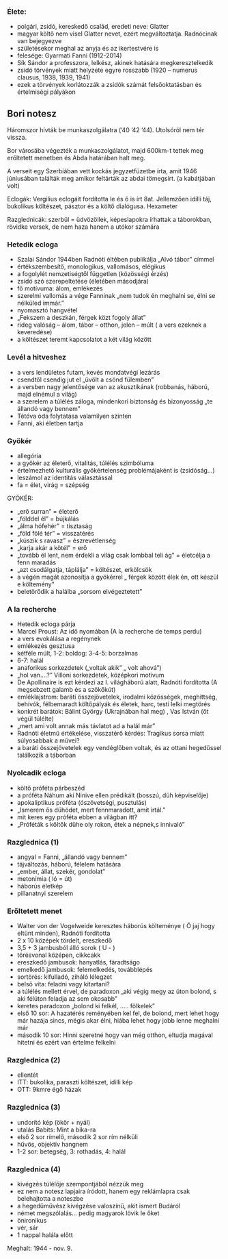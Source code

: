 ### Élete:

 - polgári, zsidó, kereskedő család, eredeti neve: Glatter
 - magyar költő nem visel Glatter nevet, ezért megváltoztatja. Radnócinak van bejegyezve
 - születésekor meghal az anyja és az ikertestvére is
 - felesége: Gyarmati Fanni (1912-2014)
 - Sík Sándor a professzora, lelkész, akinek hatására megkeresztelkedik
 - zsidó törvények miatt helyzete egyre rosszabb (1920 – numerus clausus, 1938, 1939, 1941)
 - ezek a törvények korlátozzák a zsidók számát felsőoktatásban és értelmiségi pályákon

## Bori notesz

Háromszor hívták be munkaszolgálatra (’40 ’42 ’44). Utolsóról nem tér vissza.

Bor városába végezték a munkaszolgálatot, majd 600km-t tettek meg erőltetett menetben és Abda határában halt meg.

A verseit egy Szerbiában vett kockás jegyzetfüzetbe írta, amit 1946 júniusában találták meg amikor feltárták az abdai tömegsírt. (a kabátjában volt)

Eclogák: Vergilius eclogáit fordította le és ő is írt 8at. Jellemzően idilli táj, bukolikus költészet, pásztor és a költő dialógusa. Hexameter

Razglednicák: szerbül = üdvözöllek, képeslapokra írhattak a táborokban, rövidke versek, de nem haza hanem a utókor számára

### Hetedik ecloga

 - Szalai Sándor 1944ben Radnóti éltében publikálja „Alvó tábor” címmel
 - értékszembesítő, monologikus, vallomásos, elégikus
 - a fogolylét nemzetiségtől független (közösségi érzés)
 - zsidó szó szerepeltetése (életében másodjára)
 - fő motívuma: álom, emlékezés
 - szerelmi vallomás a vége Fanninak „nem tudok én meghalni se, élni se nélküled immár.”
 - nyomasztó hangvétel
 - „Fekszem a deszkán, férgek közt fogoly állat”
 - rideg valóság – álom, tábor – otthon,  jelen – múlt ( a vers ezeknek a keveredése)
 - a költészet teremt kapcsolatot a két világ között

### Levél a hitveshez

 - a vers lendületes futam, kevés mondatvégi lezárás
 - csendtől csendig jut el „üvölt a csönd fülemben”
 - a versben nagy jelentősége van az akusztikának (robbanás, háború, majd elnémul a világ)
 - a szerelem a túlélés záloga, mindenkori biztonság és bizonyosság  „te állandó vagy bennem”
 - Tétóva óda folytatása valamilyen szinten
 - Fanni, aki életben tartja

### Gyökér

 - allegória
 - a gyökér az életerő, vitalitás, túlélés szimbóluma
 - értelmezhető kulturális gyökértelenség problémájaként is (zsidóság…)
 - leszámol az identitás választással
 - fa = élet, virág = szépség

GYÖKÉR:

 - „erő surran” = életerő
 - „földdel él” = bújkálás
 - „álma hófehér” = tisztaság
 - „föld fölé tér” = visszatérés
 - „kúszik s ravasz” = észrevétlenség
 - „karja akár a kötél” = erő
 - „tovább él lent, nem érdekli a világ csak lombbal teli ág” = életcélja a fenn maradás
 - „azt csodálgatja, táplálja” = költészet, erkölcsök
 - a végén magát azonosítja a gyökérrel „ férgek között élek én, ott készül e költemény”
 - beletörődik a halálba „sorsom elvégeztetett”

### A la recherche

 - Hetedik ecloga párja
 - Marcel Proust: Az idő nyomában (A la recherche de temps perdu)
 - a vers evokálása a regénynek
 - emlékezés gesztusa
 - kétféle múlt, 1-2: boldog: 3-4-5: borzalmas
 - 6-7: halál
 - anaforikus sorkezdetek („voltak akik” „ volt ahová”)
 - „hol van….?” Villoni sorkezdetek, középkori motívum
 - De Apollinaire is ezt kérdezi az I. világháború alatt, Radnóti fordította (A megsebzett galamb és a szökőkút)
 - emléklajstrom: baráti összejövetelek, irodalmi közösségek, meghittség, behívók, félbemaradt költőpályák és életek, harc, testi lelki megtörés
 - konkrét barátok: Bálint György (Ukrajnában hal meg) , Vas István (őt végül túlélte)
 - „mert ami volt annak más távlatot ad a halál már”
 - Radnóti életmű értékelése, visszatérő kérdés: Tragikus sorsa miatt súlyosabbak a művei?
 - a baráti összejövetelek egy vendéglőben voltak, és az ottani hegedűssel találkozik a táborban

### Nyolcadik ecloga

 - költő próféta párbeszéd
 - a próféta Náhum aki Ninive ellen prédikált (bosszú, düh képviselője)
 - apokaliptikus próféta (ószövetségi, pusztulás)
 - „Ismerem ős dühödet, mert fennmaradott, amit írtál.”
 - mit keres egy próféta ebben a világban itt?
 - „Próféták s költők dühe oly rokon, étek a népnek,s innivaló”

### Razglednica (1)

 - angyal = Fanni, „állandó vagy bennem”
 - tájváltozás, háború, félelem hatására
 - „ember, állat, szekér, gondolat”
 - metonímia ( ló = út)
 - háborús életkép
 - pillanatnyi szerelem

### Erőltetett menet

 - Walter von der Vogelweide keresztes háborús költeménye ( Ó jaj hogy eltünt minden), Radnóti fordította
 - 2 x 10 középek tördelt, ereszkedő
 - 3,5 + 3 jambusból álló sorok ( U - )
 - törésvonal középen, cikkcakk
 - ereszkedő jambusok:  hanyatlás, fáradtságo
 - emelkedő jambusok: felemelkedés, továbblépés
 - sortörés: kifulladó, ziháló lélegzet
 - belső vita: feladni vagy kitartani?
 - a túlélés mellett érvel, de paradoxon „aki végig megy az úton bolond, s aki félúton feladja az sem okosabb”
 - keretes paradoxon „bolond ki felkél, ….. fölkelek”
 - első 10 sor: A hazatérés reményében kel fel, de bolond, mert lehet hogy már hazája sincs, mégis akar élni, hiába lehet hogy jobb lenne meghalni már
 - második 10 sor: Hinni szeretné hogy van még otthon, eltudja magával hitetni és ezért van értelme felkelni

### Razglednica (2)

 - ellentét
 - ITT: bukolika, paraszti költészet, idilli kép
 - OTT: 9kmre égő házak

### Razglednica (3)

 - undorító kép (ökör + nyál)
 - utalás Babits: Mint a bika-ra
 - első 2 sor rímelő, második 2 sor rím nélküli
 - hűvös, objektív hangnem
 - 1-2 sor: betegség, 3: rothadás, 4: halál

### Razglednica (4)

 - kivégzés túlélője szempontjából nézzük meg
 - ez nem a notesz lapjaira íródott, hanem egy reklámlapra csak belehajtotta a noteszbe
 - a hegedűművész kivégzése valoszínű, akit ismert Budáról
 - német megszólalás… pedig magyarok lövik le őket
 - önironikus
 - vér, sár
 - 1 nappal halála előtt

Meghalt: 1944 - nov. 9.
